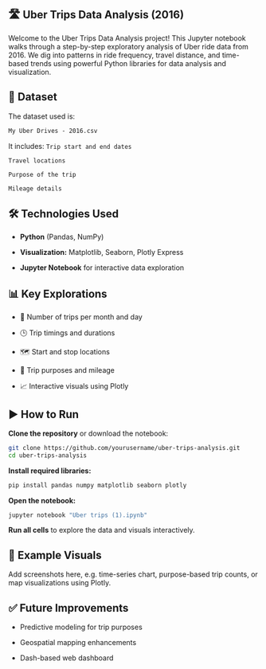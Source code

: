 ## 🛣️ Uber Trips Data Analysis (2016)
Welcome to the Uber Trips Data Analysis project! This Jupyter notebook walks through a step-by-step exploratory analysis of Uber ride data from 2016. We dig into patterns in ride frequency, travel distance, and time-based trends using powerful Python libraries for data analysis and visualization.

## 📁 Dataset
The dataset used is:
```markdown
My Uber Drives - 2016.csv
```
It includes:
`Trip start and end dates`

`Travel locations`

`Purpose of the trip`

`Mileage details`

## 🛠️ Technologies Used
- **Python** (Pandas, NumPy)

- **Visualization:** Matplotlib, Seaborn, Plotly Express

- **Jupyter Notebook** for interactive data exploration

## 📊 Key Explorations
- 📌 Number of trips per month and day

- 🕒 Trip timings and durations

- 🗺️ Start and stop locations

- 🚗 Trip purposes and mileage

- 📈 Interactive visuals using Plotly

## ▶️ How to Run
**Clone the repository** or download the notebook:

```bash
git clone https://github.com/yourusername/uber-trips-analysis.git
cd uber-trips-analysis
```
**Install required libraries:**

```bash
pip install pandas numpy matplotlib seaborn plotly
```
**Open the notebook:**

```bash
jupyter notebook "Uber trips (1).ipynb"
```
**Run all cells** to explore the data and visuals interactively.

## 📌 Example Visuals
Add screenshots here, e.g. time-series chart, purpose-based trip counts, or map visualizations using Plotly.

## ✅ Future Improvements
- Predictive modeling for trip purposes

- Geospatial mapping enhancements

- Dash-based web dashboard
